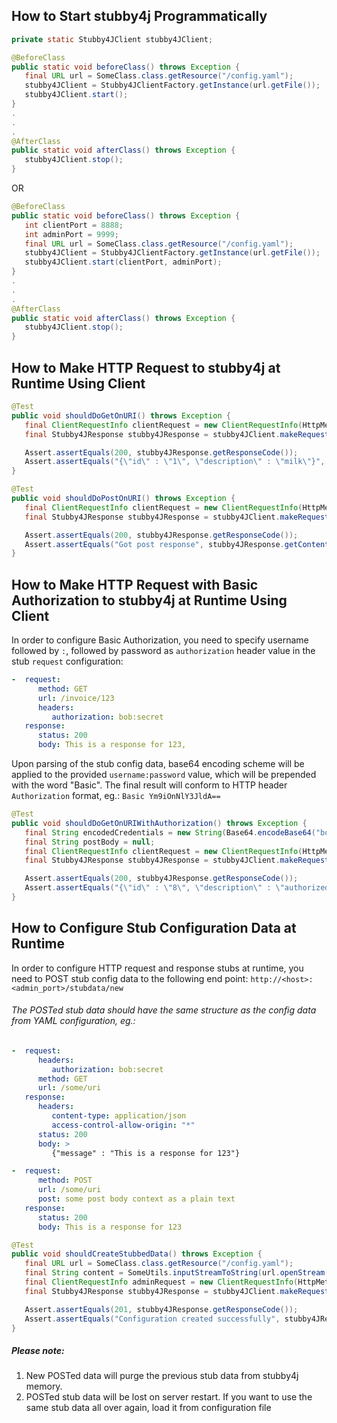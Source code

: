## How to Start stubby4j Programmatically

```java
private static Stubby4JClient stubby4JClient;

@BeforeClass
public static void beforeClass() throws Exception {
   final URL url = SomeClass.class.getResource("/config.yaml");
   stubby4JClient = Stubby4JClientFactory.getInstance(url.getFile());
   stubby4JClient.start();
}
.
.
.
@AfterClass
public static void afterClass() throws Exception {
   stubby4JClient.stop();
}
```

OR

```java
@BeforeClass
public static void beforeClass() throws Exception {
   int clientPort = 8888;
   int adminPort = 9999;
   final URL url = SomeClass.class.getResource("/config.yaml");
   stubby4JClient = Stubby4JClientFactory.getInstance(url.getFile());
   stubby4JClient.start(clientPort, adminPort);
}
.
.
.
@AfterClass
public static void afterClass() throws Exception {
   stubby4JClient.stop();
}
```

## How to Make HTTP Request to stubby4j at Runtime Using Client

```java
@Test
public void shouldDoGetOnURI() throws Exception {
   final ClientRequestInfo clientRequest = new ClientRequestInfo(HttpMethods.GET, "/item/1", "localhost", 8882);
   final Stubby4JResponse stubby4JResponse = stubby4JClient.makeRequestWith(clientRequest);

   Assert.assertEquals(200, stubby4JResponse.getResponseCode());
   Assert.assertEquals("{\"id\" : \"1\", \"description\" : \"milk\"}", stubby4JResponse.getContent());
}

@Test
public void shouldDoPostOnURI() throws Exception {
   final ClientRequestInfo clientRequest = new ClientRequestInfo(HttpMethods.POST, "/item/1", "localhost", 8882, "post body");
   final Stubby4JResponse stubby4JResponse = stubby4JClient.makeRequestWith(clientRequest);

   Assert.assertEquals(200, stubby4JResponse.getResponseCode());
   Assert.assertEquals("Got post response", stubby4JResponse.getContent());
}
```

## How to Make HTTP Request with Basic Authorization to stubby4j at Runtime Using Client


In order to configure Basic Authorization, you need to specify username followed by `:`, followed by password
as `authorization` header value in the stub `request` configuration:

```yaml
-  request:
      method: GET
      url: /invoice/123
      headers:
         authorization: bob:secret
   response:
      status: 200
      body: This is a response for 123,
```

Upon parsing of the stub config data, base64 encoding scheme will be applied to the provided `username:password` value, which
will be prepended with the word "Basic". The final result will conform to HTTP header `Authorization` format, eg.: `Basic Ym9iOnNlY3JldA==`


```java
@Test
public void shouldDoGetOnURIWithAuthorization() throws Exception {
   final String encodedCredentials = new String(Base64.encodeBase64("bob:secret".getBytes(Charset.forName("UTF-8"))));
   final String postBody = null;
   final ClientRequestInfo clientRequest = new ClientRequestInfo(HttpMethods.GET, "/item/auth", "localhost", 8882, postBody, encodedCredentials);
   final Stubby4JResponse stubby4JResponse = stubby4JClient.makeRequestWith(clientRequest);

   Assert.assertEquals(200, stubby4JResponse.getResponseCode());
   Assert.assertEquals("{\"id\" : \"8\", \"description\" : \"authorized\"}", stubby4JResponse.getContent());
}

```

## How to Configure Stub Configuration Data at Runtime

In order to configure HTTP request and response stubs at runtime, you need to POST
stub config data to the following end point: `http://<host>:<admin_port>/stubdata/new`


###### The POSTed stub data should have the same structure as the config data from YAML configuration, eg.:

```yaml
-  request:
      headers:
         authorization: bob:secret
      method: GET
      url: /some/uri
   response:
      headers:
         content-type: application/json
         access-control-allow-origin: "*"
      status: 200
      body: >
         {"message" : "This is a response for 123"}

-  request:
      method: POST
      url: /some/uri
      post: some post body context as a plain text
   response:
      status: 200
      body: This is a response for 123
```

```java
@Test
public void shouldCreateStubbedData() throws Exception {
   final URL url = SomeClass.class.getResource("/config.yaml");
   final String content = SomeUtils.inputStreamToString(url.openStream());
   final ClientRequestInfo adminRequest = new ClientRequestInfo(HttpMethods.POST, AdminHandler.RESOURCE_STUBDATA_NEW, "localhost", 8889, content);
   final Stubby4JResponse stubby4JResponse = stubby4JClient.makeRequestWith(adminRequest);

   Assert.assertEquals(201, stubby4JResponse.getResponseCode());
   Assert.assertEquals("Configuration created successfully", stubby4JResponse.getContent());
}
```


##### Please note:
1. New POSTed data will purge the previous stub data from stubby4j memory.
2. POSTed stub data will be lost on server restart. If you want to use the same stub data all over again, load it from configuration file